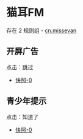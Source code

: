 # 猫耳FM

存在 2 规则组 - [cn.missevan](/src/apps/cn.missevan.ts)

## 开屏广告

点击：跳过

- [快照-0](https://i.gkd.li/import/12908434)

## 青少年提示

点击：知道了

- [快照-0](https://i.gkd.li/import/12908433)

